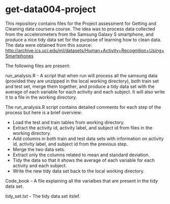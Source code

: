 get-data004-project
===================


This repository contains files for the Project assessment for Getting and Cleaning data coursera course.
The idea was to process data collected from the accelerometers from the Samsung Galaxy S smartphone, and produce a nice tidy data set for the purpose of learning how to clean data. The data were obtained from this source: http://archive.ics.uci.edu/ml/datasets/Human+Activity+Recognition+Using+Smartphones

The following files are present:

run_analysis.R - A script that when run will process all the samsung data (provided they are unzipped in the local working directory), both train set and test set, merge them together, and produce a tidy data set with the average of each variable for each activity and each subject. It will also write it to a file in the working directory.

The run_analysis.R script contains detailed comments for each step of the process but here is a brief overview:
- Load the test and train tables from working directory.
- Extract the activity id, activity label, and subject id from files in the working directory.
- Add columns in both train and test data sets with information on activity id, activity label, and subject id from the previous step.
- Merge the two data sets.
- Extract only the columns related to mean and standard deviation.
- Tidy the data so that it shows the average of each variable for each activity and each subject.
- Write the new tidy data set back to the local working directory.

Code_book - A file explaining all the varialbes that are present in the tidy data set.

tidy_set.txt - The tidy data set itslef.
